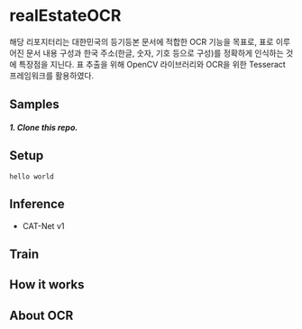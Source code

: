 # realEstateOCR
해당 리포지터리는 대한민국의 등기등본 문서에 적합한 OCR 기능을 목표로, 표로 이루어진 문서 내용 구성과 한국 주소(한글, 숫자, 기호 등으로 구성)를 정확하게 인식하는 것에 특장점을 지닌다.
표 추출을 위해 OpenCV 라이브러리와 OCR을 위한 Tesseract 프레임워크를 활용하였다.

## Samples
##### 1. Clone this repo.
## Setup
````
hello world
````
## Inference

* CAT-Net v1
## Train

## How it works

## About OCR
